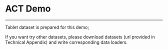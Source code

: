 # ACT Demo
-----------
Tablet dataset is prepared for this demo;

If you want try other datasets, please download datasets (url provided in Technical Appendix) and write corresponding data loaders.

